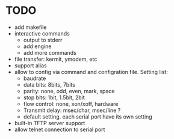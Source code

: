 # TODO

* add makefile
* interactive commands
    * output to stderr
    * add engine
    * add more commands
* file transfer: kermit, ymodem, etc
* support alias
* allow to config via command and configration file. Setting list:
    * baudrate
    * data bits: 8bits, 7bits
    * parity: none, odd, even, mark, space
    * stop bits: 1bit, 1.5bit, 2bit
    * flow control: none, xon/xoff, hardware
    * Transmit delay: msec/char, msec/line ?
    * default setting. each serial port have its own setting
* built-in TFTP server support
* allow telnet connection to serial port

